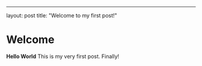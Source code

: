 ---
layout: post
title: "Welcome to my first post!"

# Welcome

**Hello World** This is my very first post. Finally!


